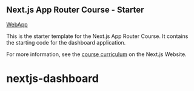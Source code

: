 ## Next.js App Router Course - Starter

[WebApp](https://nextjs-dashboard-rouge-eight-10.vercel.app/)

This is the starter template for the Next.js App Router Course. It contains the starting code for the dashboard application.

For more information, see the [course curriculum](https://nextjs.org/learn) on the Next.js Website.

# nextjs-dashboard
